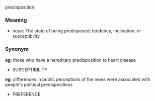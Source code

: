 predisposition
### Meaning
+ _noun_: The state of being predisposed; tendency, inclination, or susceptibility

### Synonym

__eg__: those who have a hereditary predisposition to heart disease

+ SUSCEPTIBILITY

__eg__: differences in public perceptions of the news were associated with people's political predispositions

+ PREFERENCE


